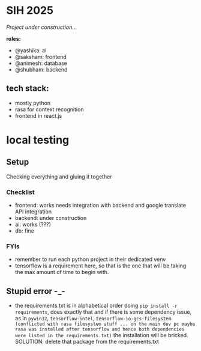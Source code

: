 # SIH 2025

_Project under construction..._

**roles:**

- @yashika: ai
- @saksham: frontend
- @animesh: database
- @shubham: backend

## tech stack:

- mostly python
- rasa for context recognition
- frontend in react.js

# local testing

## Setup

Checking everything and gluing it together

### Checklist

- frontend: works needs integration with backend and google translate API integration
- backend: under construction
- ai: works (???)
- db: fine

### FYIs

- remember to run each python project in their dedicated venv
- tensorflow is a requirement here, so that is the one that will be taking the max amount of time to begin with.

## Stupid error -\_-

- the requirements.txt is in alphabetical order doing `pip install -r requirements`, does exactly that and if there is some dependency issue, as in `pywin32`, `tensorflow-intel`, `tensorflow-io-gcs-filesystem (conflicted with rasa filesystem stuff ... on the main dev pc maybe rasa was installed after tensorflow and hence both dependencies were listed in the requirements.txt)` the installation will be bricked.
  SOLUTION: delete that package from the requirements.txt
